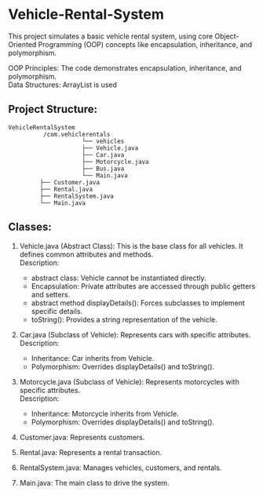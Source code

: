 # Vehicle-Rental-System
This project simulates a basic vehicle rental system, using core Object-Oriented Programming (OOP) concepts like encapsulation, inheritance, and polymorphism.

OOP Principles: The code demonstrates encapsulation, inheritance, and polymorphism.  
Data Structures: ArrayList is used

## Project Structure:
```
VehicleRentalSystem
          /com.vehiclerentals
                     └── vehicles
                     ├── Vehicle.java
                     ├── Car.java
                     ├── Motorcycle.java
                     ├── Bus.java
                     └── Main.java
         ├── Customer.java
         ├── Rental.java
         ├── RentalSystem.java
         └── Main.java
```

## Classes:
1. Vehicle.java (Abstract Class): This is the base class for all vehicles. It defines common attributes and methods.  
    Description:
    - abstract class: Vehicle cannot be instantiated directly.
    - Encapsulation: Private attributes are accessed through public getters and setters.
    - abstract method displayDetails(): Forces subclasses to implement specific details.
    - toString(): Provides a string representation of the vehicle.

2. Car.java (Subclass of Vehicle): Represents cars with specific attributes.  
   Description:
   - Inheritance: Car inherits from Vehicle.
   - Polymorphism: Overrides displayDetails() and toString().

3. Motorcycle.java (Subclass of Vehicle): Represents motorcycles with specific attributes.  
    Description: 
   - Inheritance: Motorcycle inherits from Vehicle. 
   - Polymorphism: Overrides displayDetails() and toString().

4. Customer.java: Represents customers.

5. Rental.java: Represents a rental transaction.

6. RentalSystem.java: Manages vehicles, customers, and rentals.

7. Main.java: The main class to drive the system.